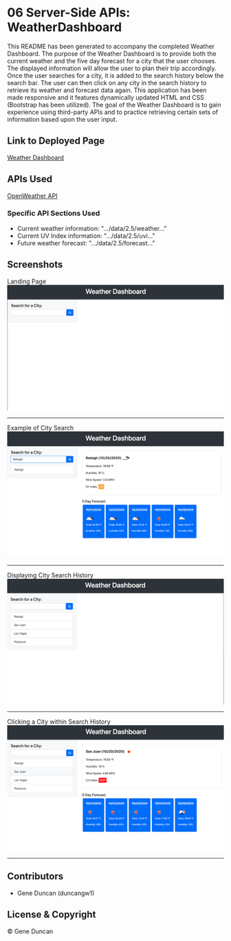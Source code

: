 # 06 Server-Side APIs: WeatherDashboard

This README has been generated to accompany the completed Weather Dashboard. The purpose of the Weather Dashboard is to provide both the current weather and the five day forecast for a city that the user chooses. The displayed information will allow the user to plan their trip accordingly. Once the user searches for a city, it is added to the search history below the search bar. The user can then click on any city in the search history to retrieve its weather and forecast data again. This application has been made responsive and it features dynamically updated HTML and CSS (Bootstrap has been utilized). The goal of the Weather Dashboard is to gain experience using third-party APIs and to practice retrieving certain sets of information based upon the user input.

## Link to Deployed Page

[Weather Dashboard](https://duncangw1.github.io/WeatherDashboard/)

## APIs Used

[OpenWeather API](https://openweathermap.org/api)

### Specific API Sections Used

- Current weather information: ".../data/2.5/weather..."
- Current UV Index information: ".../data/2.5/uvi..."
- Future weather forecast: ".../data/2.5/forecast..."

## Screenshots

Landing Page
<img src="assets/images/LandingPage.png" alt="Landing Page">

---

Example of City Search
<img src="assets/images/ExampleOfCitySearch.png" alt="Example of City Search">

---

Displaying City Search History
<img src="assets/images/DisplayingCitySearchHistory.png" alt="Displaying City Search History">

---

Clicking a City within Search History
<img src="assets/images/ClickingACityWithinHistory.png" alt="Clicking a City within Search History">

---

## Contributors

- Gene Duncan (duncangw1)

## License & Copyright

© Gene Duncan
